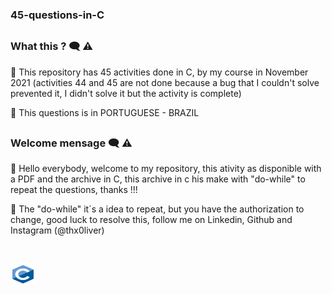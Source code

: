 ### 45-questions-in-C 

##

### What this ? 🗨️ ⚠️

  📢 This repository has 45 activities done in C, by my course in November 2021 (activities 44 and 45 are not done because a bug that I couldn't solve prevented it, I didn't solve it but the activity is complete)
  
  📢 This questions is in PORTUGUESE - BRAZIL
  
  ##

### Welcome mensage 🗨️ ⚠️


 📢 Hello everybody, welcome to my repository, this ativity as disponible with a PDF and the archive in C, this archive in c his make with "do-while" to repeat the questions, thanks !!!
  
 📢 The "do-while" it´s a idea to repeat, but you have the authorization to change, good luck to resolve this, follow me on Linkedin, Github and Instagram (@thx0liver)
  
##

<div align="left" style="display: inline_block"><br>
    <img align="center" alt="Th-C" height="30" width="40" src="https://raw.githubusercontent.com/devicons/devicon/master/icons/c/c-original.svg">
  </div>
